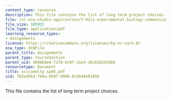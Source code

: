 ```yaml
---
content_type: resource
description: This file contains the list of long term project choices.
file: /ol-ocw-studio-app/courses/7-02ci-experimental-biology-communications-intensive-spring-2005/fb2ed9b3fb6a059799866c5b44e9185b_scicommltp_sp05.pdf
file_size: 105931
file_type: application/pdf
learning_resource_types:
- Assignments
license: https://creativecommons.org/licenses/by-nc-sa/4.0/
ocw_type: OCWFile
parent_title: Assignments
parent_type: CourseSection
parent_uid: 4098bde4-f270-bc0f-51e3-36c610242dbb
resourcetype: Document
title: scicommltp_sp05.pdf
uid: fb2ed9b3-fb6a-0597-9986-6c5b44e9185b
---
```

This file contains the list of long term project choices.